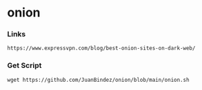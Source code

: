 # onion

### Links
    https://www.expressvpn.com/blog/best-onion-sites-on-dark-web/

### Get Script
    wget https://github.com/JuanBindez/onion/blob/main/onion.sh

